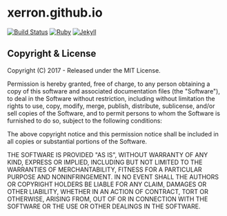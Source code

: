 
# xerron.github.io

[![Build Status](https://secure.travis-ci.org/xerron/xerron.github.io.png?branch=gh-pages)](http://travis-ci.org/xerron/xerron.github.io)
[![Ruby](https://img.shields.io/badge/ruby-2.1,_2.2-blue.svg?style=flat)](http://travis-ci.org/xerron/xerron.github.io)
[![Jekyll](https://img.shields.io/badge/jekyll-2.4.0,_3.0.0-blue.svg?style=flat)](http://travis-ci.org/xerron/xerron.github.io)

## Copyright & License

Copyright (C) 2017 - Released under the MIT License.

Permission is hereby granted, free of charge, to any person obtaining a copy of this software and associated documentation files (the "Software"), to deal in the Software without restriction, including without limitation the rights to use, copy, modify, merge, publish, distribute, sublicense, and/or sell copies of the Software, and to permit persons to whom the Software is furnished to do so, subject to the following conditions:

The above copyright notice and this permission notice shall be included in all copies or substantial portions of the Software.

THE SOFTWARE IS PROVIDED "AS IS", WITHOUT WARRANTY OF ANY KIND, EXPRESS OR IMPLIED, INCLUDING BUT NOT LIMITED TO THE WARRANTIES OF MERCHANTABILITY, FITNESS FOR A PARTICULAR PURPOSE AND
NONINFRINGEMENT. IN NO EVENT SHALL THE AUTHORS OR COPYRIGHT HOLDERS BE LIABLE FOR ANY CLAIM, DAMAGES OR OTHER LIABILITY, WHETHER IN AN ACTION OF CONTRACT, TORT OR OTHERWISE, ARISING FROM, OUT OF OR IN CONNECTION WITH THE SOFTWARE OR THE USE OR OTHER DEALINGS IN THE SOFTWARE.
